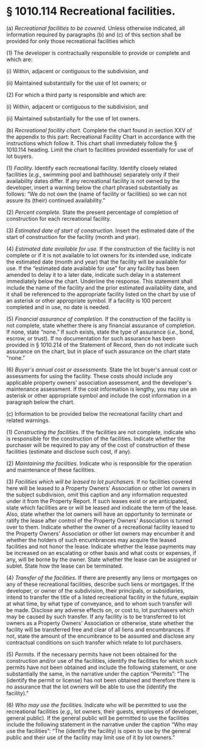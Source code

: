 # § 1010.114   Recreational facilities.

(a) *Recreational facilities to be covered.* Unless otherwise indicated, all information required by paragraphs (b) and (c) of this section shall be provided for only those recreational facilities which


(1) The developer is contractually responsible to provide or complete and which are:


(i) Within, adjacent or contiguous to the subdivision, and


(ii) Maintained substantially for the use of lot owners; or


(2) For which a third party is responsible and which are:


(i) Within, adjacent or contiguous to the subdivision, and


(ii) Maintained substantially for the use of lot owners.


(b) *Recreational facility chart.* Complete the chart found in section XXV of the appendix to this part: Recreational Facility Chart in accordance with the instructions which follow it. This chart shall immediately follow the § 1010.114 heading. Limit the chart to facilities provided essentially for use of lot buyers.


(1) *Facility.* Identify each recreational facility. Identify closely related facilities (*e.g.,* swimming pool and bathhouse) separately only if their availability dates differ. If any recreational facility is not owned by the developer, insert a warning below the chart phrased substantially as follows: “We do not own the (name of facility or facilities) so we can not assure its (their) continued availability.”


(2) *Percent complete.* State the present percentage of completion of construction for each recreational facility.


(3) *Estimated date of start of construction.* Insert the estimated date of the start of construction for the facility (month and year).


(4) *Estimated date available for use.* If the construction of the facility is not complete or if it is not available to lot owners for its intended use, indicate the estimated date (month and year) that the facility will be available for use. If the “estimated date available for use” for any facility has been amended to delay it to a later date, indicate such delay in a statement immediately below the chart. Underline the response. This statement shall include the name of the facility and the prior estimated availability date, and it shall be referenced to the appropriate facility listed on the chart by use of an asterisk or other appropriate symbol. If a facility is 100 percent completed and in use, no date is needed.


(5) *Financial assurance of completion.* If the construction of the facility is not complete, state whether there is any financial assurance of completion. If none, state “none.” If such exists, state the type of assurance (*i.e.,* bond, escrow, or trust). If no documentation for such assurance has been provided in § 1010.214 of the Statement of Record, then do not indicate such assurance on the chart, but in place of such assurance on the chart state “none.”


(6) *Buyer's annual cost or assessments.* State the lot buyer's annual cost or assessments for using the facility. These costs should include any applicable property owners' association assessment, and the developer's maintenance assessment. If the cost information is lengthy, you may use an asterisk or other appropriate symbol and include the cost information in a paragraph below the chart.


(c) Information to be provided below the recreational facility chart and related warnings.


(1) *Constructing the facilities.* If the facilities are not complete, indicate who is responsible for the construction of the facilities. Indicate whether the purchaser will be required to pay any of the cost of construction of these facilities (estimate and disclose such cost, if any).


(2) *Maintaining the facilities.* Indicate who is responsible for the operation and maintenance of these facilities.


(3) *Facilities which will be leased to lot purchasers.* If no facilities covered here will be leased to a Property Owners' Association or other lot owners in the subject subdivision, omit this caption and any information requested under it from the Property Report. If such leases exist or are anticipated, state which facilities are or will be leased and indicate the term of the lease. Also, state whether the lot owners will have an opportunity to terminate or ratify the lease after control of the Property Owners' Association is turned over to them. Indicate whether the owner of a recreational facility leased to the Property Owners' Association or other lot owners may encumber it and whether the holders of such encumbrances may acquire the leased facilities and not honor the lease. Indicate whether the lease payments may be increased on an escalating or other basis and what costs or expenses, if any, will be borne by the owner. State whether the lease can be assigned or sublet. State how the lease can be terminated.


(4) *Transfer of the facilities.* If there are presently any liens or mortgages on any of these recreational facilities, describe such liens or mortgages. If the developer, or owner of the subdivision, their principals, or subsidiaries, intend to transfer the title of a listed recreational facility in the future, explain at what time, by what type of conveyance, and to whom such transfer will be made. Disclose any adverse effects on, or cost to, lot purchasers which may be caused by such transfer. If any facility is to be transferred to lot owners as a Property Owners' Association or otherwise, state whether the facility will be transferred free and clear of all liens and encumbrances. If not, state the amount of the encumbrance to be assumed and disclose any contractual conditions on such transfer which relate to lot purchasers.


(5) *Permits.* If the necessary permits have not been obtained for the construction and/or use of the facilities, identify the facilities for which such permits have not been obtained and include the following statement, or one substantially the same, in the narrative under the caption “Permits”: “The (identify the permit or license) has not been obtained and therefore there is no assurance that the lot owners will be able to use the (identify the facility).”


(6) *Who may use the facilities.* Indicate who will be permitted to use the recreational facilities (*e.g.,* lot owners, their guests, employees of developer, general public). If the general public will be permitted to use the facilities include the following statement in the narrative under the caption “Who may use the facilities”: “The (identify the facility) is open to use by the general public and their use of the facility may limit use of it by lot owners.”




